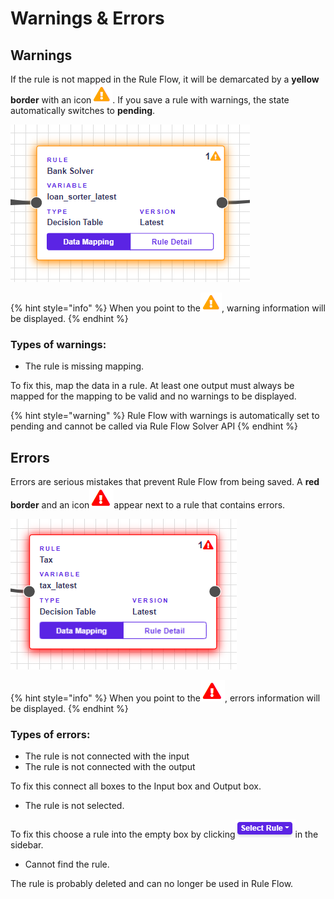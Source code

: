 # Warnings & Errors

## Warnings

If the rule is not mapped in the Rule Flow, it will be demarcated by a **yellow border** with an icon![](../.gitbook/assets/warningerror2.png). If you save a rule with warnings, the state automatically switches to **pending**.

![](../.gitbook/assets/warningbox.png)

{% hint style="info" %}
When you point to the![](../.gitbook/assets/warningerror2.png), warning information will be displayed.
{% endhint %}

### Types of warnings:

* The rule is missing mapping.

To fix this, map the data in a rule. At least one output must always be mapped for the mapping to be valid and no warnings to be displayed.

{% hint style="warning" %}
Rule Flow with warnings is automatically set to pending and cannot be called via Rule Flow Solver API
{% endhint %}

## Errors

Errors are serious mistakes that prevent Rule Flow from being saved. A **red border** and an icon![](../.gitbook/assets/erroricon.png)appear next to a rule that contains errors.

![](../.gitbook/assets/errorbox.png)

{% hint style="info" %}
When you point to the![](../.gitbook/assets/erroricon.png), errors information will be displayed.
{% endhint %}

### Types of errors:

* The rule is not connected with the input
* The rule is not connected with the output

To fix this connect all boxes to the Input box and Output box.

* The rule is not selected.

To fix this choose a rule into the empty box by clicking![](../.gitbook/assets/selectrule.png)in the sidebar.

* Cannot find the rule.

The rule is probably deleted and can no longer be used in Rule Flow.
